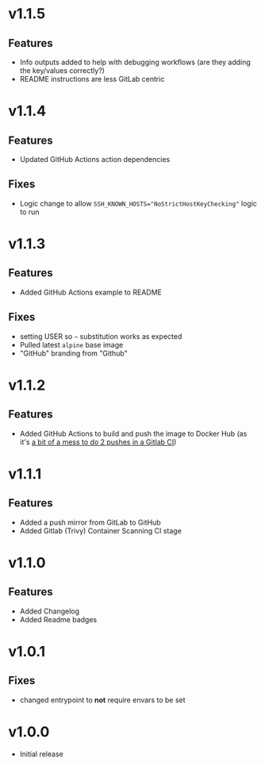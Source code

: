 # v1.1.5
## Features
- Info outputs added to help with debugging workflows (are they adding the key/values correctly?)
- README instructions are less GitLab centric

# v1.1.4
## Features
- Updated GitHub Actions action dependencies
## Fixes
- Logic change to allow `SSH_KNOWN_HOSTS="NoStrictHostKeyChecking"` logic to run

# v1.1.3
## Features
- Added GitHub Actions example to README
## Fixes
- setting USER so `~` substitution works as expected
- Pulled latest `alpine` base image
- "GitHub" branding from "Github"

# v1.1.2
## Features
- Added GitHub Actions to build and push the image to Docker Hub (as it's [a bit of a mess to do 2 pushes in a Gitlab CI](https://gitlab.com/gitlab-org/gitlab/-/issues/277167))

# v1.1.1
## Features
- Added a push mirror from GitLab to GitHub
- Added Gitlab (Trivy) Container Scanning CI stage

# v1.1.0
## Features
- Added Changelog
- Added Readme badges

# v1.0.1
## Fixes
- changed entrypoint to **not** require envars to be set

# v1.0.0
- Initial release